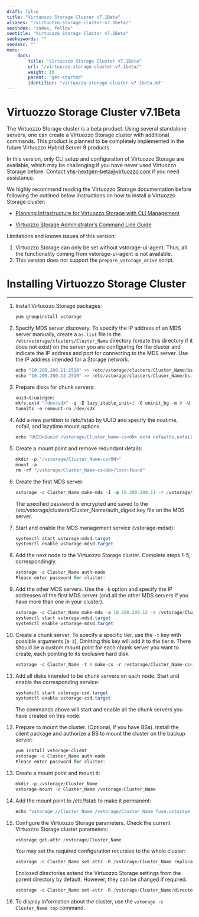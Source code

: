 ```yaml
---
draft: false
title: "Virtuozzo Storage Cluster v7.1Beta"
aliases: "/virtuozzo-storage-cluster-v7.1beta/"
seoindex: "index, follow"
seotitle: "Virtuozzo Storage Cluster v7.1Beta"
seokeywords: ""
seodesc: ""
menu:
    docs:
        title: "Virtuozzo Storage Cluster v7.1Beta"
        url: "/virtuozzo-storage-cluster-v7.1beta/"
        weight: 10
        parent: "get-started"
        identifier: "virtuozzo-storage-cluster-v7.1beta.md"
---
```

# Virtuozzo Storage Cluster v7.1Beta

The Virtuozzo Storage cluster is a beta product. Using several standalone servers, one can create a Virtuozzo Storage cluster with additional commands. This product is planned to be completely implemented in the future Virtuozzo Hybrid Server 9 products.

In this version, only CLI setup and configuration of Virtuozzo Storage are available, which may be challenging if you have never used Virtuozzo Storage before. Contact <vhs-nextgen-beta@virtuozzo.com> if you need assistance. 

We highly recommend reading the Virtuozzo Storage documentation before following the outlined below instructions on how to install a Virtuozzo Storage cluster:

-   [Planning Infrastructure for Virtuozzo Storage with CLI Management](https://docs.virtuozzo.com/virtuozzo_hybrid_server_7_installation_guide/preparing-for-installation/planning-storage-cli.html)

-   [Virtuozzo Storage Administrator’s Command Line Guide](index)

Limitations and known issues of this version:

1.  Virtuozzo Storage can only be set without vstorage-ui-agent. Thus, all the functionality coming from vstorage-ui-agent is not available.
2.  This version does not support the `prepare_vstorage_drive` script.

# Installing Virtuozzo Storage Cluster

------------------------------------------------------------------------

1.  Install Virtuozzo Storage packages:

    ``` java
    yum groupinstall vstorage
    ```

2.  Specify MDS server discovery. To specify the IP address of an MDS server manually, create a `bs.list` file in the `/etc/vstorage/clusters/Cluster_Name` directory (create this directory if it does not exist) on the server you are configuring for the cluster and indicate the IP address and port for connecting to the MDS server. Use the IP address intended for a Storage network. 

    ``` java
    echo "10.200.200.11:2510" >> /etc/vstorage/clusters/Cluster_Name/bs.list
    echo "10.200.200.12:2510" >> /etc/vstorage/clusters/Cluser_Name/bs.list
    ```

3.  Prepare disks for chunk servers:

    ``` java
    uuid=$(uuidgen)
    mkfs.ext4 "/dev/sdX" -q -E lazy_itable_init=1 -O uninit_bg -m 0 -U "$uuid"  
    tune2fs -e remount-ro /dev/sdX
    ```

4.  Add a new partition to /etc/fstab by UUID and specify the noatime, nofail, and lazytime mount options. 

    ``` java
    echo "UUID=$uuid /vstorage/Cluster_Name-cs<0N> ext4 defaults,nofail,lazytime,noatime  0 0" >> /etc/fstab
    ```

5.  Create a mount point and remove redundant details:

    ``` java
    mkdir -p "/vstorage/Cluster_Name-cs<0N>" 
    mount -a
    rm -rf "/vstorage/Cluster_Name-cs<0N>/lost+found"
    ```

6.  Create the first MDS server:

    ``` java
    vstorage -c Cluster_Name make-mds -I -a 10.200.200.11 -r /vstorage/Cluster_Name-mds -p
    ```

    The specified password is encrypted and saved to the /etc/vstorage/clusters/Cluster\_Name/auth\_digest.key file on the MDS server.

7.  Start and enable the MDS management service (vstorage-mdsd):

    ``` java
    systemctl start vstorage-mdsd.target
    systemctl enable vstorage-mdsd.target
    ```

8.  Add the next node to the Virtuozzo Storage cluster. Complete steps 1-5, correspondingly.

    ``` java
    vstorage -c Cluster_Name auth-node
    Please enter password for cluster:
    ```

9.  Add the other MDS servers. Use the `-b` option and specify the IP addresses of the first MDS server (and all the other MDS servers if you have more than one in your cluster).

    ``` java
    vstorage -c Cluster_Name make-mds -a 10.200.200.12 -r /vstorage/Cluster_Name-mds -b 10.200.200.11
    systemctl start vstorage-mdsd.target
    systemctl enable vstorage-mdsd.target
    ```

10. Create a chunk server. To specify a specific tier, use the `-t` key with possible arguments \[`0-3`\]. Omitting this key will add it to the tier `0`. There should be a custom mount point for each chunk server you want to create, each pointing to its exclusive hard disk.

    ``` java
    vstorage -c Cluster_Name -t 0 make-cs -r /vstorage/Cluster_Name-cs<0N>
    ```

11. Add all disks intended to be chunk servers on each node. Start and enable the corresponding service:

    ``` java
    systemctl start vstorage-csd.target
    systemctl enable vstorage-csd.target
    ```

    The commands above will start and enable all the chunk servers you have created on this node.

12. Prepare to mount the cluster. (Optional, if you have BSs). Install the client package and authorize a BS to mount the cluster on the backup server:

    ``` java
    yum install vstorage-client
    vstorage -c Cluster_Name auth-node
    Please enter password for cluster:
    ```

13. Create a mount point and mount it:

    ``` java
    mkdir -p /vstorage/Cluster_Name
    vstorage-mount -c Cluster_Name /vstorage/Cluster_Name
    ```

14. Add the mount point to /etc/fstab to make it permanent:

    ``` java
    echo "vstorage://Cluster_Name /vstorage/Cluster_Name fuse.vstorage rw,nosuid,nodev,_netdev 0 0" >> /etc/fstab
    ```

15. Configure the Virtuozzo Storage parameters. Check the current Virtuozzo Storage cluster parameters:

    ``` java
    vstorage get-attr /vstorage/Cluster_Name
    ```

    You may set the required configuration recursive to the whole cluster:

    ``` java
    vstorage -c Cluster_Name set-attr -R /vstorage/Cluster_Name replicas=<1,2,3..15> or encoding=<1+0,3+2,5+2,7+2,17+3> -p /failure-domain=<disk|host> tier=<0,1,2,3>
    ```

    Enclosed directories extend the Virtuozzo Storage settings from the parent directory by default. However, they can be changed if required.

    ``` java
    vstorage -c Cluster_Name set-attr -R /vstorage/Cluster_Name/directory ...
    ```

16. To display information about the cluster, use the `vstorage -c Cluster_Name top` command.

